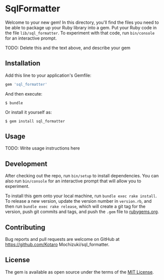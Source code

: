 # SqlFormatter

Welcome to your new gem! In this directory, you'll find the files you need to be able to package up your Ruby library into a gem. Put your Ruby code in the file `lib/sql_formatter`. To experiment with that code, run `bin/console` for an interactive prompt.

TODO: Delete this and the text above, and describe your gem

## Installation

Add this line to your application's Gemfile:

```ruby
gem 'sql_formatter'
```

And then execute:

    $ bundle

Or install it yourself as:

    $ gem install sql_formatter

## Usage

TODO: Write usage instructions here

## Development

After checking out the repo, run `bin/setup` to install dependencies. You can also run `bin/console` for an interactive prompt that will allow you to experiment.

To install this gem onto your local machine, run `bundle exec rake install`. To release a new version, update the version number in `version.rb`, and then run `bundle exec rake release`, which will create a git tag for the version, push git commits and tags, and push the `.gem` file to [rubygems.org](https://rubygems.org).

## Contributing

Bug reports and pull requests are welcome on GitHub at https://github.com/Kotaro Mochizuki/sql_formatter.


## License

The gem is available as open source under the terms of the [MIT License](http://opensource.org/licenses/MIT).


